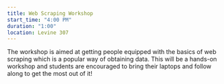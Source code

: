 ```yaml
---
title: Web Scraping Workshop
start_time: "4:00 PM"
duration: "1:00"
location: Levine 307
---
```


The workshop is aimed at getting people equipped with the basics of web scraping which is a popular way of obtaining data. This will be a hands-on workshop and students are encouraged to bring their laptops and follow along to get the most out of it!
